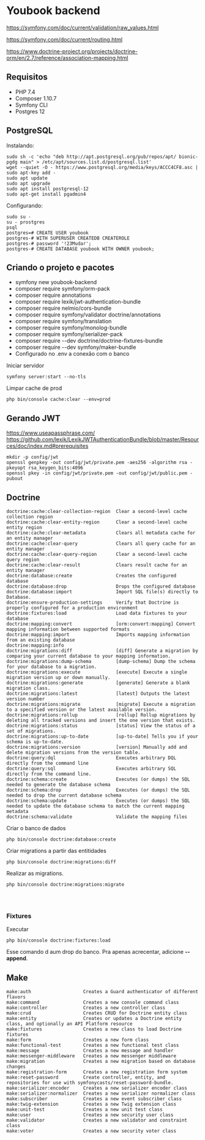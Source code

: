 # Youbook backend

https://symfony.com/doc/current/validation/raw_values.html

https://symfony.com/doc/current/routing.html

https://www.doctrine-project.org/projects/doctrine-orm/en/2.7/reference/association-mapping.html

## Requisitos

- PHP 7.4
- Composer 1.10.7
- Symfony CLI
- Postgres 12

## PostgreSQL

Instalando: 
```shell script
sudo sh -c 'echo "deb http://apt.postgresql.org/pub/repos/apt/ bionic-pgdg main" > /etc/apt/sources.list.d/postgresql.list'
wget --quiet -O - https://www.postgresql.org/media/keys/ACCC4CF8.asc | sudo apt-key add -
sudo apt update
sudo apt upgrade
sudo apt install postgresql-12
sudo apt-get install pgadmin4
```

Configurando:
```shell script
sudo su -
su - prostgres
psql
postgres=# CREATE USER youbook
postgres-# WITH SUPERUSER CREATEDB CREATEROLE
postgres-# password '!23Mudar';
postgres-# CREATE DATABASE youbook WITH OWNER youbook;
```

## Criando o projeto e pacotes

- symfony new youbook-backend
- composer require symfony/orm-pack
- composer require annotations
- composer require lexik/jwt-authentication-bundle
- composer require nelmio/cors-bundle
- composer require symfony/validator doctrine/annotations
- composer require symfony/translation
- composer require symfony/monolog-bundle
- composer require symfony/serializer-pack
- composer require --dev doctrine/doctrine-fixtures-bundle
- composer require --dev symfony/maker-bundle
- Configurado no .env a conexão com o banco

Iniciar servidor
```shell script
symfony server:start --no-tls
```

Limpar cache de prod
```shell script
php bin/console cache:clear --env=prod
```

## Gerando JWT

https://www.useapassphrase.com/
https://github.com/lexik/LexikJWTAuthenticationBundle/blob/master/Resources/doc/index.md#prerequisites
```shell script
mkdir -p config/jwt
openssl genpkey -out config/jwt/private.pem -aes256 -algorithm rsa -pkeyopt rsa_keygen_bits:4096
openssl pkey -in config/jwt/private.pem -out config/jwt/public.pem -pubout
```

## Doctrine

```shell script
doctrine:cache:clear-collection-region  Clear a second-level cache collection region
doctrine:cache:clear-entity-region      Clear a second-level cache entity region
doctrine:cache:clear-metadata           Clears all metadata cache for an entity manager
doctrine:cache:clear-query              Clears all query cache for an entity manager
doctrine:cache:clear-query-region       Clear a second-level cache query region
doctrine:cache:clear-result             Clears result cache for an entity manager
doctrine:database:create                Creates the configured database
doctrine:database:drop                  Drops the configured database
doctrine:database:import                Import SQL file(s) directly to Database.
doctrine:ensure-production-settings     Verify that Doctrine is properly configured for a production environment
doctrine:fixtures:load                  Load data fixtures to your database
doctrine:mapping:convert                [orm:convert:mapping] Convert mapping information between supported formats
doctrine:mapping:import                 Imports mapping information from an existing database
doctrine:mapping:info                   
doctrine:migrations:diff                [diff] Generate a migration by comparing your current database to your mapping information.
doctrine:migrations:dump-schema         [dump-schema] Dump the schema for your database to a migration.
doctrine:migrations:execute             [execute] Execute a single migration version up or down manually.
doctrine:migrations:generate            [generate] Generate a blank migration class.
doctrine:migrations:latest              [latest] Outputs the latest version number
doctrine:migrations:migrate             [migrate] Execute a migration to a specified version or the latest available version.
doctrine:migrations:rollup              [rollup] Rollup migrations by deleting all tracked versions and insert the one version that exists.
doctrine:migrations:status              [status] View the status of a set of migrations.
doctrine:migrations:up-to-date          [up-to-date] Tells you if your schema is up-to-date.
doctrine:migrations:version             [version] Manually add and delete migration versions from the version table.
doctrine:query:dql                      Executes arbitrary DQL directly from the command line
doctrine:query:sql                      Executes arbitrary SQL directly from the command line.
doctrine:schema:create                  Executes (or dumps) the SQL needed to generate the database schema
doctrine:schema:drop                    Executes (or dumps) the SQL needed to drop the current database schema
doctrine:schema:update                  Executes (or dumps) the SQL needed to update the database schema to match the current mapping metadata
doctrine:schema:validate                Validate the mapping files
```

Criar o banco de dados
```shell script
php bin/console doctrine:database:create
```

Criar migrations a partir das entitidades
```shell script
php bin/console doctrine:migrations:diff
```

Realizar as migrations.
```shell script
php bin/console doctrine:migrations:migrate
```

```shell script
```

```shell script
```

```shell script
```

### Fixtures 

Executar
```shell script
php bin/console doctrine:fixtures:load
```
Esse comando d aum drop do banco. Pra apenas acrecentar, adicione **--append**.

## Make

```shell script
make:auth                   Creates a Guard authenticator of different flavors
make:command                Creates a new console command class
make:controller             Creates a new controller class
make:crud                   Creates CRUD for Doctrine entity class
make:entity                 Creates or updates a Doctrine entity class, and optionally an API Platform resource
make:fixtures               Creates a new class to load Doctrine fixtures
make:form                   Creates a new form class
make:functional-test        Creates a new functional test class
make:message                Creates a new message and handler
make:messenger-middleware   Creates a new messenger middleware
make:migration              Creates a new migration based on database changes
make:registration-form      Creates a new registration form system
make:reset-password         Create controller, entity, and repositories for use with symfonycasts/reset-password-bundle.
make:serializer:encoder     Creates a new serializer encoder class
make:serializer:normalizer  Creates a new serializer normalizer class
make:subscriber             Creates a new event subscriber class
make:twig-extension         Creates a new Twig extension class
make:unit-test              Creates a new unit test class
make:user                   Creates a new security user class
make:validator              Creates a new validator and constraint class
make:voter                  Creates a new security voter class
```